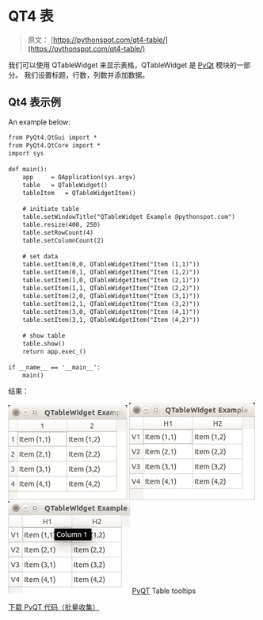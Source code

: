 # QT4 表

> 原文： [https://pythonspot.com/qt4-table/](https://pythonspot.com/qt4-table/)

我们可以使用 QTableWidget 来显示表格，QTableWidget 是 [PyQt](https://pythonspot.com/pyqt4/) 模块的一部分。 我们设置标题，行数，列数并添加数据。

## Qt4 表示例

An example below:

```
from PyQt4.QtGui import *
from PyQt4.QtCore import *
import sys

def main():
    app 	= QApplication(sys.argv)
    table 	= QTableWidget()
    tableItem 	= QTableWidgetItem()

    # initiate table
    table.setWindowTitle("QTableWidget Example @pythonspot.com")
    table.resize(400, 250)
    table.setRowCount(4)
    table.setColumnCount(2)

    # set data
    table.setItem(0,0, QTableWidgetItem("Item (1,1)"))
    table.setItem(0,1, QTableWidgetItem("Item (1,2)"))
    table.setItem(1,0, QTableWidgetItem("Item (2,1)"))
    table.setItem(1,1, QTableWidgetItem("Item (2,2)"))
    table.setItem(2,0, QTableWidgetItem("Item (3,1)"))
    table.setItem(2,1, QTableWidgetItem("Item (3,2)"))
    table.setItem(3,0, QTableWidgetItem("Item (4,1)"))
    table.setItem(3,1, QTableWidgetItem("Item (4,2)"))

    # show table
    table.show()
    return app.exec_()

if __name__ == '__main__':
    main()

```

结果：

![PyQT Table](img/185c656e13f47debbad67f5133a4215d.jpg) ![PyQT Table ](img/a60b759f387958b2b4c7046ecd6f4b87.jpg) ![PyQT Table tooltips](img/f1f56d1db3e8574fad782a6392cbb56c.jpg) [PyQT](https://pythonspot.com/pyqt4/) Table tooltips

[下载 PyQT 代码（批量收集）](https://pythonspot.com/python-qt-examples/)